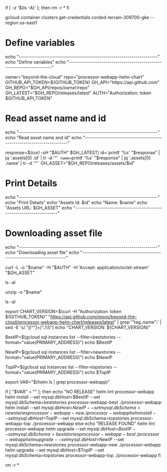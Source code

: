if [ -z '$(ls -A)' ]; then
  rm -r *
fi

gcloud container clusters get-credentials corded-terrain-309700-gke --region us-east1


# Define variables
echo "---------------------------------------------------------------------"
echo "Define variables"
echo "---------------------------------------------------------------------"

owner="beyond-the-cloud"
repo="processor-webapp-helm-chart"
GITHUB_API_TOKEN=${GITHUB_TOKEN}
GH_API="https://api.github.com"
GH_REPO="$GH_API/repos/$owner/$repo"
GH_LATEST="$GH_REPO/releases/latest"
AUTH="Authorization: token $GITHUB_API_TOKEN"

# Read asset name and id
echo "---------------------------------------------------------------------"
echo "Read asset name and id"
echo "---------------------------------------------------------------------"

response=$(curl -sH "$AUTH" $GH_LATEST)
id=`printf '%s' "$response" | jq '.assets[0] .id' |  tr -d '"'`
name=`printf '%s' "$response" | jq '.assets[0] .name' |  tr -d '"'`
GH_ASSET="$GH_REPO/releases/assets/$id"

# Print Details
echo "---------------------------------------------------------------------"
echo "Print Details"
echo "Assets Id: $id"
echo "Name: $name"
echo "Assets URL: $GH_ASSET"
echo "---------------------------------------------------------------------"

# Downloading asset file
echo "---------------------------------------------------------------------"
echo "Downloading asset file"
echo "---------------------------------------------------------------------"

curl -L -o "$name" -H "$AUTH" -H 'Accept: application/octet-stream' "$GH_ASSET"

ls -al

unzip -o "$name"

ls -al

export CHART_VERSION=$(curl -H "Authorization: token ${GITHUB_TOKEN}" "https://api.github.com/repos/beyond-the-cloud/processor-webapp-helm-chart/releases/latest" | grep '"tag_name":' | sed -E 's/.*"([^"]+)".*/\1/')
echo "CHART_VERSION: ${CHART_VERSION}"

BestIP=$(gcloud sql instances list --filter=beststories --format="value(PRIMARY_ADDRESS)")
echo $BestIP

NewIP=$(gcloud sql instances list --filter=newstories --format="value(PRIMARY_ADDRESS)")
echo $NewIP

TopIP=$(gcloud sql instances list --filter=topstories --format="value(PRIMARY_ADDRESS)")
echo $TopIP

export VAR="$(helm ls | grep processor-webapp)"

if [ "$VAR" = "" ]; then
    echo "NO RELEASE"
    helm lint processor-webapp
    helm install --set mysql.dbHost=$BestIP --set mysql.dbSchema=beststories processor-webapp-best ./processor-webapp
	helm install --set mysql.dbHost=$NewIP --set mysql.dbSchema=newstories processor-webapp-new ./processor-webapp
	helm install --set mysql.dbHost=$TopIP --set mysql.dbSchema=topstories processor-webapp-top ./processor-webapp
else
    echo "RELEASE FOUND"
    helm lint processor-webapp
    helm upgrade --set mysql.dbHost=$BestIP --set mysql.dbSchema=beststories processor-webapp-best ./processor-webapp
	helm upgrade --set mysql.dbHost=$NewIP --set mysql.dbSchema=newstories processor-webapp-new ./processor-webapp
	helm upgrade --set mysql.dbHost=$TopIP --set mysql.dbSchema=topstories processor-webapp-top ./processor-webapp
fi

rm -r *